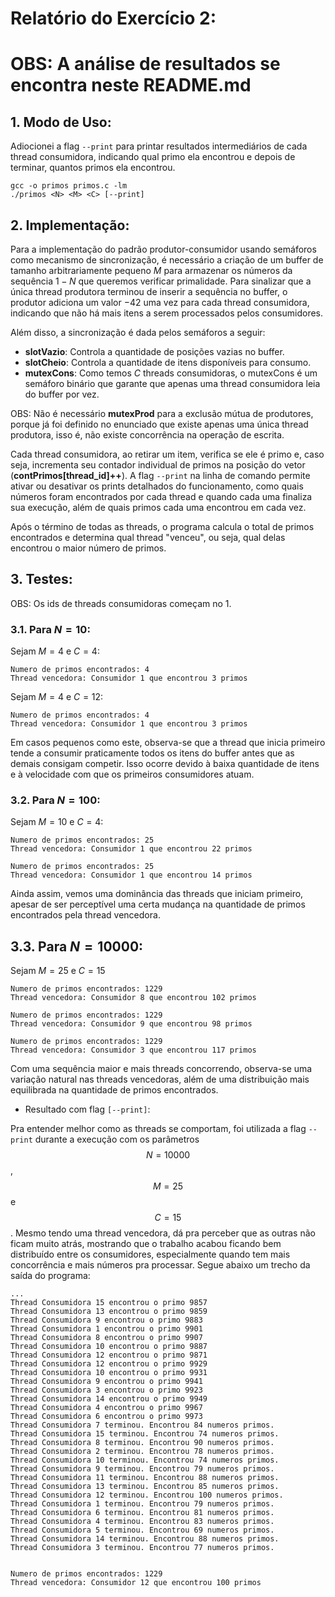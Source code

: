 # Relatório do Exercício 2:

# OBS: A análise de resultados se encontra neste README.md

## 1. Modo de Uso:

Adiocionei a flag ```--print``` para printar resultados intermediários de cada thread consumidora, indicando qual primo ela encontrou e depois de terminar, quantos primos ela encontrou.
```
gcc -o primos primos.c -lm
./primos <N> <M> <C> [--print]
```

## 2. Implementação:

Para a implementação do padrão produtor-consumidor usando semáforos como mecanismo de sincronização, é necessário a criação de um buffer de tamanho arbitrariamente pequeno $M$ para armazenar os números da sequência $1-N$ que queremos verificar primalidade. Para sinalizar que a única thread produtora terminou de inserir a sequência no buffer, o produtor adiciona um valor $-42$ uma vez para cada thread consumidora, indicando que não há mais itens a serem processados pelos consumidores.

Além disso, a sincronização é dada pelos semáforos a seguir:

* **slotVazio**: Controla a quantidade de posições vazias no buffer.
* **slotCheio**: Controla a quantidade de itens disponíveis para consumo. 
* **mutexCons**: Como temos $C$ threads consumidoras, o mutexCons é um semáforo binário que garante que apenas uma thread consumidora leia do buffer por vez.

OBS: Não é necessário **mutexProd** para a exclusão mútua de produtores, porque já foi definido no enunciado que existe apenas uma única thread produtora, isso é, não existe concorrência na operação de escrita.

Cada thread consumidora, ao retirar um item, verifica se ele é primo e, caso seja, incrementa seu contador individual de primos na posição do vetor (**contPrimos[thread_id]++**). A flag ```--print``` na linha de comando permite ativar ou desativar os prints detalhados do funcionamento, como quais números foram encontrados por cada thread e quando cada uma finaliza sua execução, além de quais primos cada uma encontrou em cada vez.

Após o término de todas as threads, o programa calcula o total de primos encontrados e determina qual thread "venceu", ou seja, qual delas encontrou o maior número de primos.

## 3. Testes:

OBS: Os ids de threads consumidoras começam no $1$.
### 3.1. Para $N = 10$:

Sejam $M=4$ e $C=4$:
```
Numero de primos encontrados: 4
Thread vencedora: Consumidor 1 que encontrou 3 primos
```
Sejam $M=4$ e $C=12$:
```
Numero de primos encontrados: 4
Thread vencedora: Consumidor 1 que encontrou 3 primos
```

Em casos pequenos como este, observa-se que a thread que inicia primeiro tende a consumir praticamente todos os itens do buffer antes que as demais consigam competir. Isso ocorre devido à baixa quantidade de itens e à velocidade com que os primeiros consumidores atuam.

### 3.2. Para $N = 100$:

Sejam $M=10$ e $C=4$:
```
Numero de primos encontrados: 25
Thread vencedora: Consumidor 1 que encontrou 22 primos
```

```
Numero de primos encontrados: 25
Thread vencedora: Consumidor 1 que encontrou 14 primos
```

Ainda assim, vemos uma dominância das threads que iniciam primeiro, apesar de ser perceptível uma certa mudança na quantidade de primos encontrados pela thread vencedora.

## 3.3. Para $N=10000$:

Sejam $M=25$ e $C=15$

```
Numero de primos encontrados: 1229
Thread vencedora: Consumidor 8 que encontrou 102 primos
```

```
Numero de primos encontrados: 1229
Thread vencedora: Consumidor 9 que encontrou 98 primos
```

```
Numero de primos encontrados: 1229
Thread vencedora: Consumidor 3 que encontrou 117 primos
```

Com uma sequência maior e mais threads concorrendo, observa-se uma variação natural nas threads vencedoras, além de uma distribuição mais equilibrada na quantidade de primos encontrados.

* Resultado com flag ```[--print]```: 

Pra entender melhor como as threads se comportam, foi utilizada a flag `--print` durante a execução com os parâmetros $$N = 10000$$, $$M = 25$$ e $$C = 15$$. Mesmo tendo uma thread vencedora, dá pra perceber que as outras não ficam muito atrás, mostrando que o trabalho acabou ficando bem distribuído entre os consumidores, especialmente quando tem mais concorrência e mais números pra processar. Segue abaixo um trecho da saída do programa:

```
...
Thread Consumidora 15 encontrou o primo 9857
Thread Consumidora 13 encontrou o primo 9859
Thread Consumidora 9 encontrou o primo 9883
Thread Consumidora 1 encontrou o primo 9901
Thread Consumidora 8 encontrou o primo 9907
Thread Consumidora 10 encontrou o primo 9887
Thread Consumidora 12 encontrou o primo 9871
Thread Consumidora 12 encontrou o primo 9929
Thread Consumidora 10 encontrou o primo 9931
Thread Consumidora 9 encontrou o primo 9941
Thread Consumidora 3 encontrou o primo 9923
Thread Consumidora 14 encontrou o primo 9949
Thread Consumidora 4 encontrou o primo 9967
Thread Consumidora 6 encontrou o primo 9973
Thread Consumidora 7 terminou. Encontrou 84 numeros primos.
Thread Consumidora 15 terminou. Encontrou 74 numeros primos.
Thread Consumidora 8 terminou. Encontrou 90 numeros primos.
Thread Consumidora 2 terminou. Encontrou 78 numeros primos.
Thread Consumidora 10 terminou. Encontrou 74 numeros primos.
Thread Consumidora 9 terminou. Encontrou 79 numeros primos.
Thread Consumidora 11 terminou. Encontrou 88 numeros primos.
Thread Consumidora 13 terminou. Encontrou 85 numeros primos.
Thread Consumidora 12 terminou. Encontrou 100 numeros primos.
Thread Consumidora 1 terminou. Encontrou 79 numeros primos.
Thread Consumidora 6 terminou. Encontrou 81 numeros primos.
Thread Consumidora 4 terminou. Encontrou 83 numeros primos.
Thread Consumidora 5 terminou. Encontrou 69 numeros primos.
Thread Consumidora 14 terminou. Encontrou 88 numeros primos.
Thread Consumidora 3 terminou. Encontrou 77 numeros primos.


Numero de primos encontrados: 1229
Thread vencedora: Consumidor 12 que encontrou 100 primos
```
